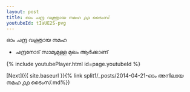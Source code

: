 ```yaml
---
layout: post
title: ഓം ചന്ദ്ര വക്ത്രായ നമഹ ൧൧ ടൈംസ്
youtubeId: tIaUE2S-pvg
---
```

 
 
 ഓം ചന്ദ്ര വക്ത്രായ നമഹ 
 
 -  ചന്ദ്രനോട് സാമ്യമുള്ള മുഖം ആർക്കാണ് 
 
  
 
  
 
 
 
 
 
 


{% include youtubePlayer.html id=page.youtubeId %}
 
[Next]({{ site.baseurl }}{% link  split1/_posts/2014-04-21-ഓം അനിലായ നമഹ ൧൧ ടൈംസ്.md%})
 
